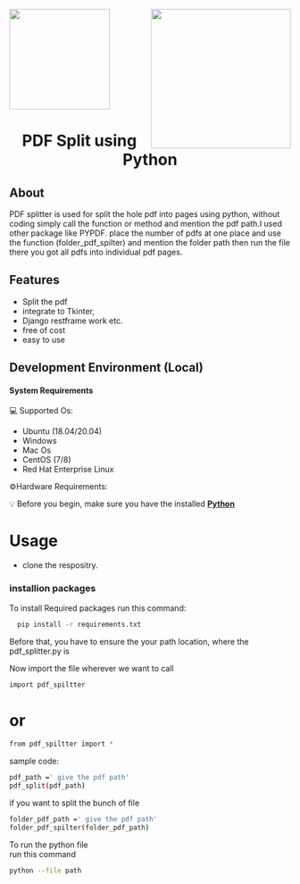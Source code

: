 

<img src="https://vivifyassets.s3.ap-south-1.amazonaws.com/lifeeazy-logo1.png" align="right" width="250"/> <img src="https://drive.google.com/file/d/1XgGTluw7lWp-DROSa5Ri5S6E6wrQyHkh/view?usp=share_link" width="180"/> 

<h1 font-size="50px" align="center">PDF Split using Python</h1>


## About


PDF splitter is used for split  the hole pdf into pages using python, without coding simply call the function or method and mention the pdf path.I used other package  like PYPDF.
place the number of pdfs at one place and use the function (folder_pdf_spilter)  and mention the folder path then run the file there you got all pdfs into individual pdf pages.



## Features

- Split the pdf
- integrate to Tkinter,
- Django restframe work etc.
- free of cost 
- easy to use


## Development Environment (Local)
#### System Requirements
💻 Supported Os:
* Ubuntu (18.04/20.04)
* Windows
* Mac Os
* CentOS (7/8)
* Red Hat Enterprise Linux

⚙️Hardware Requirements:



💡 Before you begin, make sure you have the  installed [**Python**](python.org)

# Usage
* clone the respositry.

### installion packages
To install Required packages run this command:
```bash
  pip install -r requirements.txt 
```

Before that, you have to ensure the your path location, where the pdf_splitter.py is


Now import the file wherever we want to call 

```bash
import pdf_spiltter
```
<h1 font-size="20px" >or</h1>

```bash
from pdf_spiltter import *
```
sample code:
```bash
pdf_path =' give the pdf path'
pdf_split(pdf_path)

```

if you want to split the bunch of file 
```bash
folder_pdf_path =' give the pdf path'
folder_pdf_spilter(folder_pdf_path)

```

To run the python  file  
run this command

```bash
python --file path 
```